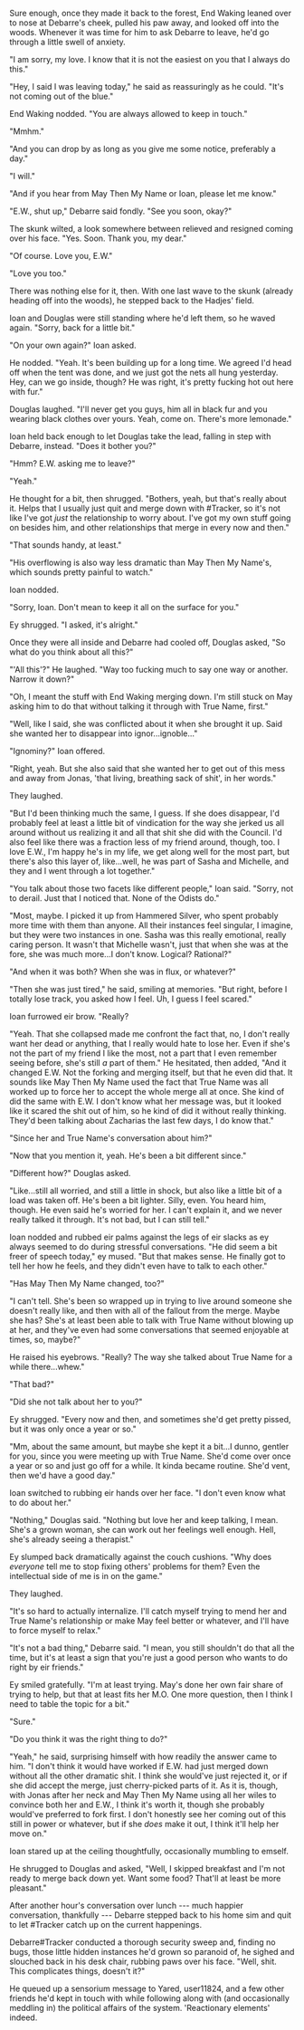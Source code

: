 Sure enough, once they made it back to the forest, End Waking leaned over to nose at Debarre's cheek, pulled his paw away, and looked off into the woods. Whenever it was time for him to ask Debarre to leave, he'd go through a little swell of anxiety.

"I am sorry, my love. I know that it is not the easiest on you that I always do this."

"Hey, I said I was leaving today," he said as reassuringly as he could. "It's not coming out of the blue."

End Waking nodded. "You are always allowed to keep in touch."

"Mmhm."

"And you can drop by as long as you give me some notice, preferably a day."

"I will."

"And if you hear from May Then My Name or Ioan, please let me know."

"E.W., shut up," Debarre said fondly. "See you soon, okay?"

The skunk wilted, a look somewhere between relieved and resigned coming over his face. "Yes. Soon. Thank you, my dear."

"Of course. Love you, E.W."

"Love you too."

There was nothing else for it, then. With one last wave to the skunk (already heading off into the woods), he stepped back to the Hadjes' field.

Ioan and Douglas were still standing where he'd left them, so he waved again. "Sorry, back for a little bit."

"On your own again?" Ioan asked.

He nodded. "Yeah. It's been building up for a long time. We agreed I'd head off when the tent was done, and we just got the nets all hung yesterday. Hey, can we go inside, though? He was right, it's pretty fucking hot out here with fur."

Douglas laughed. "I'll never get you guys, him all in black fur and you wearing black clothes over yours. Yeah, come on. There's more lemonade."

Ioan held back enough to let Douglas take the lead, falling in step with Debarre, instead. "Does it bother you?"

"Hmm? E.W. asking me to leave?"

"Yeah."

He thought for a bit, then shrugged. "Bothers, yeah, but that's really about it. Helps that I usually just quit and merge down with #Tracker, so it's not like I've got *just* the relationship to worry about. I've got my own stuff going on besides him, and other relationships that merge in every now and then."

"That sounds handy, at least."

"His overflowing is also way less dramatic than May Then My Name's, which sounds pretty painful to watch."

Ioan nodded.

"Sorry, Ioan. Don't mean to keep it all on the surface for you."

Ey shrugged. "I asked, it's alright."

Once they were all inside and Debarre had cooled off, Douglas asked, "So what do you think about all this?"

"'All this'?" He laughed. "Way too fucking much to say one way or another. Narrow it down?"

"Oh, I meant the stuff with End Waking merging down. I'm still stuck on May asking him to do that without talking it through with True Name, first."

"Well, like I said, she was conflicted about it when she brought it up. Said she wanted her to disappear into ignor...ignoble..."

"Ignominy?" Ioan offered.

"Right, yeah. But she also said that she wanted her to get out of this mess and away from Jonas, 'that living, breathing sack of shit', in her words."

They laughed.

"But I'd been thinking much the same, I guess. If she does disappear, I'd probably feel at least a little bit of vindication for the way she jerked us all around without us realizing it and all that shit she did with the Council. I'd also feel like there was a fraction less of my friend around, though, too. I love E.W., I'm happy he's in my life, we get along well for the most part, but there's also this layer of, like...well, he was part of Sasha and Michelle, and they and I went through a lot together."

"You talk about those two facets like different people," Ioan said. "Sorry, not to derail. Just that I noticed that. None of the Odists do."

"Most, maybe. I picked it up from Hammered Silver, who spent probably more time with them than anyone. All their instances feel singular, I imagine, but they were two instances in one. Sasha was this really emotional, really caring person. It wasn't that Michelle wasn't, just that when she was at the fore, she was much more...I don't know. Logical? Rational?"

"And when it was both? When she was in flux, or whatever?"

"Then she was just tired," he said, smiling at memories. "But right, before I totally lose track, you asked how I feel. Uh, I guess I feel scared."

Ioan furrowed eir brow. "Really?

"Yeah. That she collapsed made me confront the fact that, no, I don't really want her dead or anything, that I really would hate to lose her. Even if she's not the part of my friend I like the most, not a part that I even remember seeing before, she's still *a* part of them." He hesitated, then added, "And it changed E.W. Not the forking and merging itself, but that he even did that. It sounds like May Then My Name used the fact that True Name was all worked up to force her to accept the whole merge all at once. She kind of did the same with E.W. I don't know what her message was, but it looked like it scared the shit out of him, so he kind of did it without really thinking. They'd been talking about Zacharias the last few days, I do know that."

"Since her and True Name's conversation about him?"

"Now that you mention it, yeah. He's been a bit different since."

"Different how?" Douglas asked.

"Like...still all worried, and still a little in shock, but also like a little bit of a load was taken off. He's been a bit lighter. Silly, even. You heard him, though. He even said he's worried for her. I can't explain it, and we never really talked it through. It's not bad, but I can still tell."

Ioan nodded and rubbed eir palms against the legs of eir slacks as ey always seemed to do during stressful conversations. "He did seem a bit freer of speech today," ey mused. "But that makes sense. He finally got to tell her how he feels, and they didn't even have to talk to each other."

"Has May Then My Name changed, too?"

"I can't tell. She's been so wrapped up in trying to live around someone she doesn't really like, and then with all of the fallout from the merge. Maybe she has? She's at least been able to talk with True Name without blowing up at her, and they've even had some conversations that seemed enjoyable at times, so, maybe?"

He raised his eyebrows. "Really? The way she talked about True Name for a while there...whew."

"That bad?"

"Did she not talk about her to you?"

Ey shrugged. "Every now and then, and sometimes she'd get pretty pissed, but it was only once a year or so."

"Mm, about the same amount, but maybe she kept it a bit...I dunno, gentler for you, since you were meeting up with True Name. She'd come over once a year or so and just go off for a while. It kinda became routine. She'd vent, then we'd have a good day."

Ioan switched to rubbing eir hands over her face. "I don't even know what to do about her."

"Nothing," Douglas said. "Nothing but love her and keep talking, I mean. She's a grown woman, she can work out her feelings well enough. Hell, she's already seeing a therapist."

Ey slumped back dramatically against the couch cushions. "Why does *everyone* tell me to stop fixing others' problems for them? Even the intellectual side of me is in on the game."

They laughed.

"It's so hard to actually internalize. I'll catch myself trying to mend her and True Name's relationship or make May feel better or whatever, and I'll have to force myself to relax."

"It's not a bad thing," Debarre said. "I mean, you still shouldn't do that all the time, but it's at least a sign that you're just a good person who wants to do right by eir friends."

Ey smiled gratefully. "I'm at least trying. May's done her own fair share of trying to help, but that at least fits her M.O. One more question, then I think I need to table the topic for a bit."

"Sure."

"Do you think it was the right thing to do?"

"Yeah," he said, surprising himself with how readily the answer came to him. "I don't think it would have worked if E.W. had just merged down without all the other dramatic shit. I think she would've just rejected it, or if she did accept the merge, just cherry-picked parts of it. As it is, though, with Jonas after her neck and May Then My Name using all her wiles to convince both her and E.W., I think it's worth it, though she probably would've preferred to fork first. I don't honestly see her coming out of this still in power or whatever, but if she *does* make it out, I think it'll help her move on."

Ioan stared up at the ceiling thoughtfully, occasionally mumbling to emself.

He shrugged to Douglas and asked, "Well, I skipped breakfast and I'm not ready to merge back down yet. Want some food? That'll at least be more pleasant."

After another hour's conversation over lunch --- much happier conversation, thankfully --- Debarre stepped back to his home sim and quit to let #Tracker catch up on the current happenings.

Debarre#Tracker conducted a thorough security sweep and, finding no bugs, those little hidden instances he'd grown so paranoid of, he sighed and slouched back in his desk chair, rubbing paws over his face. "Well, shit. This complicates things, doesn't it?"

He queued up a sensorium message to Yared, user11824, and a few other friends he'd kept in touch with while following along with (and occasionally meddling in) the political affairs of the system. 'Reactionary elements' indeed.
